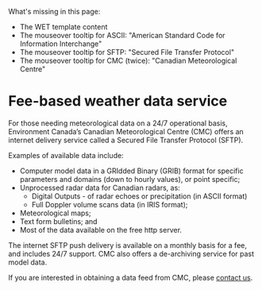 What's missing in this page:
* The WET template content
* The mouseover tooltip for ASCII: "American Standard Code for Information Interchange"
* The mouseover tooltip for SFTP: "Secured File Transfer Protocol"
* The mouseover tooltip for CMC (twice): "Canadian Meteorological Centre"

# Fee-based weather data service

For those needing meteorological data on a 24/7 operational basis,  Environment Canada’s Canadian Meteorological Centre (CMC) offers an internet delivery service called a Secured File Transfer Protocol (SFTP).

Examples of available data include:

* Computer model data in a GRIdded Binary (GRIB) format for specific parameters and domains (down to hourly values), or point specific;
* Unprocessed radar data for Canadian radars, as:
  * Digital Outputs - of radar echoes or precipitation (in ASCII format)
  * Full Doppler volume scans data (in IRIS format);
* Meteorological maps;
* Text form bulletins; and
* Most of the data available on the free http server.

The internet SFTP push delivery is available on a monthly basis for a fee, and includes 24/7 support. CMC also offers a de-archiving service for past model data.

If you are interested in obtaining a data feed from CMC, please [contact us](https://www.weather.gc.ca/mainmenu/contact_us_e.html).
